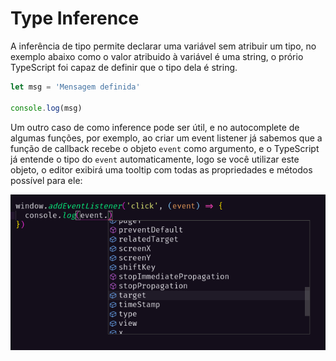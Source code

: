 # Type Inference

A inferência de tipo permite declarar uma variável sem atribuir um tipo, no exemplo abaixo como o valor atribuido à variável é uma string, o prório TypeScript foi capaz de definir que o tipo dela é string.

```ts
let msg = 'Mensagem definida'

console.log(msg)
```

Um outro caso de como inference pode ser útil, e no autocomplete de algumas funções, por exemplo, ao criar um event listener já sabemos que a função de callback recebe o objeto `event` como argumento, e o TypeScript já entende o tipo do `event` automaticamente, logo se você utilizar este objeto, o editor exibirá uma tooltip com todas as propriedades e métodos possível para ele:

![inference event](../assets/inference-event.png)
